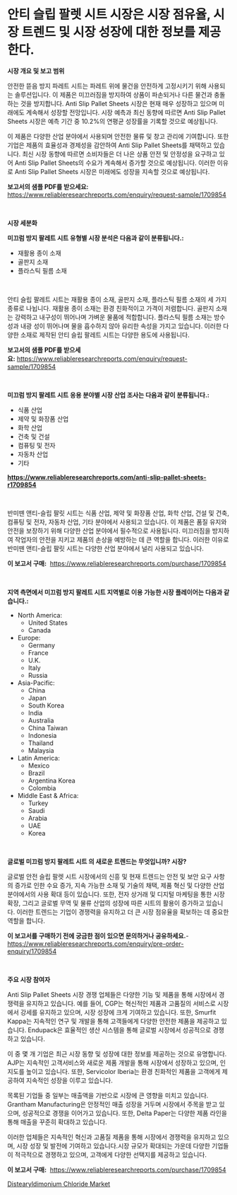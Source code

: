 <p><h1>안티 슬립 팔렛 시트 시장은 시장 점유율, 시장 트렌드 및 시장 성장에 대한 정보를 제공한다.</h1></p><p><strong>시장 개요 및 보고 범위</strong></p>
<p><p>안전한 뜯음 방지 파레트 시트는 파레트 위에 물건을 안전하게 고정시키기 위해 사용되는 솔루션입니다. 이 제품은 미끄러짐을 방지하여 상품이 파손되거나 다른 물건과 충돌하는 것을 방지합니다. Anti Slip Pallet Sheets 시장은 현재 매우 성장하고 있으며 미래에도 계속해서 성장할 전망입니다. 시장 예측과 최신 동향에 따르면 Anti Slip Pallet Sheets 시장은 예측 기간 중 10.2%의 연평균 성장률을 기록할 것으로 예상됩니다.</p><p>이 제품은 다양한 산업 분야에서 사용되며 안전한 물류 및 창고 관리에 기여합니다. 또한 기업은 제품의 효율성과 경제성을 감안하여 Anti Slip Pallet Sheets를 채택하고 있습니다. 최신 시장 동향에 따르면 소비자들은 더 나은 상품 안전 및 안정성을 요구하고 있어 Anti Slip Pallet Sheets의 수요가 계속해서 증가할 것으로 예상됩니다. 이러한 이유로 Anti Slip Pallet Sheets 시장은 미래에도 성장을 지속할 것으로 예상됩니다.</p></p>
<p><strong>보고서의 샘플 PDF를 받으세요:</strong> <a href="https://www.reliableresearchreports.com/enquiry/request-sample/1709854">https://www.reliableresearchreports.com/enquiry/request-sample/1709854</a></p>
<p>&nbsp;</p>
<p><strong>시장 세분화</strong></p>
<p><strong>미끄럼 방지 팔레트 시트 유형별 시장 분석은 다음과 같이 분류됩니다.:</strong></p>
<p><ul><li>재활용 종이 소재</li><li>골판지 소재</li><li>플라스틱 필름 소재</li></ul></p>
<p>&nbsp;</p>
<p><p>안티 슬립 팔레트 시트는 재활용 종이 소재, 골판지 소재, 플라스틱 필름 소재의 세 가지 종류로 나뉩니다. 재활용 종이 소재는 환경 친화적이고 가격이 저렴합니다. 골판지 소재는 강력하고 내구성이 뛰어나며 가벼운 물품에 적합합니다. 플라스틱 필름 소재는 방수성과 내광 성이 뛰어나며 물을 흡수하지 않아 유리한 속성을 가지고 있습니다. 이러한 다양한 소재로 제작된 안티 슬립 팔레트 시트는 다양한 용도에 사용됩니다.</p></p>
<p><strong>보고서의 샘플 PDF를 받으세요:</strong>&nbsp;<a href="https://www.reliableresearchreports.com/enquiry/request-sample/1709854">https://www.reliableresearchreports.com/enquiry/request-sample/1709854</a></p>
<p>&nbsp;</p>
<p><strong> 미끄럼 방지 팔레트 시트 응용 분야별 시장 산업 조사는 다음과 같이 분류됩니다.:</strong></p>
<p><ul><li>식품 산업</li><li>제약 및 화장품 산업</li><li>화학 산업</li><li>건축 및 건설</li><li>컴퓨팅 및 전자</li><li>자동차 산업</li><li>기타</li></ul></p>
<p><strong><a href="https://www.reliableresearchreports.com/anti-slip-pallet-sheets-r1709854">https://www.reliableresearchreports.com/anti-slip-pallet-sheets-r1709854</a></strong></p>
<p>&nbsp;</p>
<p><p>반미뗀 앤티-슬립 팔릿 시트는 식품 산업, 제약 및 화장품 산업, 화학 산업, 건설 및 건축, 컴퓨팅 및 전자, 자동차 산업, 기타 분야에서 사용되고 있습니다. 이 제품은 품질 유지와 안전을 보장하기 위해 다양한 산업 분야에서 필수적으로 사용됩니다. 미끄러짐을 방지하여 작업자의 안전을 지키고 제품의 손상을 예방하는 데 큰 역할을 합니다. 이러한 이유로 반미뗀 앤티-슬립 팔릿 시트는 다양한 산업 분야에서 널리 사용되고 있습니다.</p></p>
<p><strong>이 보고서 구매:</strong>&nbsp; <a href="https://www.reliableresearchreports.com/purchase/1709854">https://www.reliableresearchreports.com/purchase/1709854</a></p>
<p>&nbsp;</p>
<p><strong>지역 측면에서 미끄럼 방지 팔레트 시트 지역별로 이용 가능한 시장 플레이어는 다음과 같습니다.:</strong></p>
<p><ul>
    <li>
        North America:
        <ul>
            <li>United States</li>
            <li>Canada</li>
        </ul>
    </li>
    <li>
        Europe:
        <ul>
            <li>Germany</li>
            <li>France</li>
            <li>U.K.</li>
            <li>Italy</li>
            <li>Russia</li>
        </ul>
    </li>
    <li>
        Asia-Pacific:
        <ul>
            <li>China</li>
            <li>Japan</li>
            <li>South Korea</li>
            <li>India</li>
            <li>Australia</li>
            <li>China Taiwan</li>
            <li>Indonesia</li>
            <li>Thailand</li>
            <li>Malaysia</li>
        </ul>
    </li>
    <li>
        Latin America:
        <ul>
            <li>Mexico</li>
            <li>Brazil</li>
            <li>Argentina Korea</li>
            <li>Colombia</li>
        </ul>
    </li>
    <li>
        Middle East & Africa:
        <ul>
            <li>Turkey</li>
            <li>Saudi</li>
            <li>Arabia</li>
            <li>UAE</li>
            <li>Korea</li>
        </ul>
    </li>
    </ul></p>
<p>&nbsp;</p>
<p><strong>글로벌 미끄럼 방지 팔레트 시트 의 새로운 트렌드는 무엇입니까? 시장?</strong></p>
<p><p>글로벌 안전 슬립 팔렛 시트 시장에서의 신흥 및 현재 트렌드는 안전 및 보안 요구 사항의 증가로 인한 수요 증가, 지속 가능한 소재 및 기술의 채택, 제품 혁신 및 다양한 산업 분야에서의 사용 확대 등이 있습니다. 또한, 전자 상거래 및 디지털 마케팅을 통한 시장 확장, 그리고 글로벌 무역 및 물류 산업의 성장에 따른 시트의 활용이 증가하고 있습니다. 이러한 트렌드는 기업이 경쟁력을 유지하고 더 큰 시장 점유율을 확보하는 데 중요한 역할을 합니다.</p></p>
<p><strong>이 보고서를 구매하기 전에 궁금한 점이 있으면 문의하거나 공유하세요.</strong>- <a href="https://www.reliableresearchreports.com/enquiry/pre-order-enquiry/1709854">https://www.reliableresearchreports.com/enquiry/pre-order-enquiry/1709854</a></p>
<p>&nbsp;</p>
<p><strong>주요 시장 참여자</strong></p>
<p><p>Anti Slip Pallet Sheets 시장 경쟁 업체들은 다양한 기능 및 제품을 통해 시장에서 경쟁력을 유지하고 있습니다. 예를 들어, CGP는 혁신적인 제품과 고품질의 서비스로 시장에서 강세를 유지하고 있으며, 시장 성장에 크게 기여하고 있습니다. 또한, Smurfit Kappa는 지속적인 연구 및 개발을 통해 고객들에게 다양한 안전한 제품을 제공하고 있습니다. Endupack은 효율적인 생산 시스템을 통해 글로벌 시장에서 성공적으로 경쟁하고 있습니다.</p><p>이 중 몇 개 기업은 최근 시장 동향 및 성장에 대한 정보를 제공하는 것으로 유명합니다. AJP는 지속적인 고객서비스와 새로운 제품 개발을 통해 시장에서 성장하고 있으며, 인지도를 높이고 있습니다. 또한, Servicolor Iberia는 환경 친화적인 제품을 고객에게 제공하여 지속적인 성장을 이루고 있습니다.</p><p>목록된 기업들 중 일부는 매출액을 기반으로 시장에 큰 영향을 미치고 있습니다. Grantham Manufacturing은 안정적인 매출 성장을 거두며 시장에서 주목을 받고 있으며, 성공적으로 경쟁을 이어가고 있습니다. 또한, Delta Paper는 다양한 제품 라인을 통해 매출을 꾸준히 확대하고 있습니다.</p><p>이러한 업체들은 지속적인 혁신과 고품질 제품을 통해 시장에서 경쟁력을 유지하고 있으며, 시장 성장 및 발전에 기여하고 있습니다.시장 규모가 확대되는 가운데 다양한 기업들이 적극적으로 경쟁하고 있으며, 고객에게 다양한 선택지를 제공하고 있습니다.</p></p>
<p><strong>이 보고서 구매:</strong>&nbsp;&nbsp;<a href="https://www.reliableresearchreports.com/purchase/1709854">https://www.reliableresearchreports.com/purchase/1709854</a></p>
<p><p><a href="https://butternut-bug-553.notion.site/Distearyldimonium-Chloride-Market-Size-Market-Share-and-Global-Market-Analysis-Report-2024-2031-1291e11650564c0a95dbe58f51493841">Distearyldimonium Chloride Market</a></p></p>